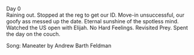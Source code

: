 Day 0  
Raining out. Stopped at the reg to get our ID. Move-in unsuccessful, our goofy ass messed up the date. Eternal sunshine of the spotless mind. Watched the US open with Elijah. No Hard Feelings. Revisited Prey. Spent the day on the couch. 

Song: Maneater by Andrew Barth Feldman